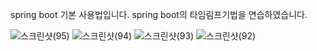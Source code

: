 spring boot 기본 사용법입니다.
spring boot의 타임림프기법을 연습하였습니다.

![스크린샷(95)](https://github.com/user-attachments/assets/f4bb9f35-161d-4408-869d-62ef067874fc)
![스크린샷(94)](https://github.com/user-attachments/assets/14c46528-e1d4-4c11-984d-947d127a66bd)
![스크린샷(93)](https://github.com/user-attachments/assets/a419b5d7-a0d8-4d50-8107-2dd80a853c70)
![스크린샷(92)](https://github.com/user-attachments/assets/37f4ee1e-5a81-4470-8bb3-cf9fd86cb866)
